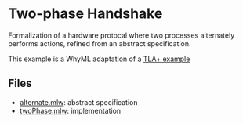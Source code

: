 # Two-phase Handshake 

Formalization of a hardware protocal where two processes alternately
performs actions, refined from an abstract specification.

This example is a WhyML adaptation of a [TLA+
example](https://github.com/tlaplus/Examples/blob/master/specifications/TwoPhase/Alternate.tla) 


## Files 

  * [alternate.mlw](alternate.mlw): abstract specification
  * [twoPhase.mlw](twoPhase.mlw): implementation 
